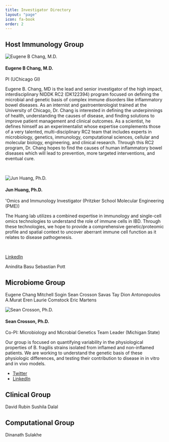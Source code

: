 ```yaml
---
title: Investigator Directory
layout: "page"
icon: fa-book
order: 2
---
```



## Host Immunology Group

<div class="et_pb_column et_pb_column_4_4 et_pb_column_1  et_pb_css_mix_blend_mode_passthrough et-last-child">
<div class="et_pb_module et_pb_team_member et_pb_team_member_0 clearfix  et_pb_bg_layout_light">
<div class="et_pb_team_member_image et-waypoint et_pb_animation_fade_in et-animated"><img src="https://voices.uchicago.edu/rc2pouch/files/2019/12/gene.jpg" alt="Eugene B Chang, M.D."></div>
<div class="et_pb_team_member_description">
<h4 class="et_pb_module_header">Eugene B Chang, M.D.</h4>
<p class="et_pb_member_position">PI (UChicago GI)</p>
<div><p>Eugene B. Chang, MD is the lead and senior investigator of the high impact, interdisciplinary NIDDK RC2 (DK122394) program focused on defining the microbial and genetic basis of complex immune disorders like inflammatory bowel diseases. As an internist and gastroenterologist trained at the University of Chicago, Dr. Chang is interested in defining the underpinnings of health, understanding the causes of disease, and finding solutions to improve patient management and clinical outcomes. As a scientist, he defines himself as an experimentalist whose expertise complements those of a very talented, multi-disciplinary RC2 team that includes experts in microbiology, genetics, immunology, computational sciences, cellular and molecular biology, engineering, and clinical research. Through this RC2 program, Dr. Chang hopes to find the causes of human inflammatory bowel diseases which will lead to prevention, more targeted interventions, and eventual cure.&nbsp;</p>
<p>&nbsp;</p></div>

<div class="et_pb_module et_pb_team_member et_pb_team_member_1 clearfix  et_pb_bg_layout_light">
<div class="et_pb_team_member_image et-waypoint et_pb_animation_fade_in et-animated"><img src="https://voices.uchicago.edu/rc2pouch/files/2019/11/rc2huang.jpg" alt="Jun Huang, Ph.D.">
<div class="et_pb_team_member_description">
<h4 class="et_pb_module_header">Jun Huang, Ph.D.</h4>
<p class="et_pb_member_position">'Omics and Immunology Investigator (Pritzker School Molecular Engineering (PME))</p>
<div><p>The Huang lab utilizes a combined expertise in immunology and single-cell omics technologies to understand the role of immune cells in IBD. Through these technologies, we hope to provide a comprehensive genetic/proteomic profile and spatial context to uncover aberrant immune cell function as it relates to disease pathogenesis.&nbsp;</p>
<p>&nbsp;</p></div>
<a href="https://www.linkedin.com/in/jun-huang-64b076b/" class="et_pb_font_icon et_pb_linkedin_icon"><span>LinkedIn</span></a>

Anindita Basu
Sebastian Pott

## Microbiome Group

Eugene Chang
Mitchell Sogin
Sean Crosson
Savas Tay
Dion Antonopoulos
A.Murat Eren
Laurie Comstock
Eric Martens
				
<div class="et_pb_team_member_image et-waypoint et_pb_animation_fade_in et-animated"><img src="https://voices.uchicago.edu/rc2pouch/files/2019/11/rc2crosson-e1573842095174.jpg" alt="Sean Crosson, Ph.D."></div>
<div class="et_pb_team_member_description">
<h4 class="et_pb_module_header">Sean Crosson, Ph.D.</h4>
<p class="et_pb_member_position">Co-PI: Microbiology and Microbial Genetics Team Leader (Michigan State)</p>
<div><p>Our group is focused on quantifying variability in the physiological properties of B. fragilis strains isolated from inflamed and non-inflamed patients. We are working to understand the genetic basis of these physiologic differences, and testing their contribution to disease in in vitro and in vivo models.&nbsp;</p>
<ul class="et_pb_member_social_links"><li>
<a href="https://twitter.com/sean_crosson" class="et_pb_font_icon et_pb_twitter_icon"><span>Twitter</span></a>
</li><li><a href="https://www.linkedin.com/in/sean-crosson-5661607/" class="et_pb_font_icon et_pb_linkedin_icon"><span>LinkedIn</span></a></li></ul>
</div> <!-- .et_pb_team_member_description -->
</div>

## Clinical Group

David Rubin
Sushila Dalal

## Computational Group

Dinanath Sulakhe
